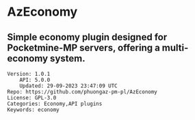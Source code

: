 # AzEconomy
## Simple economy plugin designed for Pocketmine-MP servers, offering a multi-economy system.
```properties
Version: 1.0.1
    API: 5.0.0
    Updated: 29-09-2023 23:47:09 UTC
Repo: https://github.com/phuongaz-pm-pl/AzEconomy
License: GPL-3.0
Categories: Economy,API plugins
Keywords: economy
```